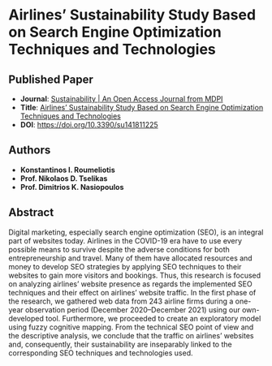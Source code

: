 # Airlines’ Sustainability Study Based on Search Engine Optimization Techniques and Technologies 

## Published Paper
* **Journal**: [Sustainability | An Open Access Journal from MDPI](https://www.mdpi.com/journal/sustainability)
* **Title**: [Airlines’ Sustainability Study Based on Search Engine Optimization Techniques and Technologies ](https://www.mdpi.com/2071-1050/14/18/11225)
* **DOI**: https://doi.org/10.3390/su141811225

## Authors
* **Konstantinos I. Roumeliotis**
* **Prof. Nikolaos D. Tselikas**
* **Prof. Dimitrios K. Nasiopoulos**

## Abstract
 Digital marketing, especially search engine optimization (SEO), is an integral part of websites today. Airlines in the COVID-19 era have to use every possible means to survive despite the adverse conditions for both entrepreneurship and travel. Many of them have allocated resources and money to develop SEO strategies by applying SEO techniques to their websites to gain more visitors and bookings. Thus, this research is focused on analyzing airlines’ website presence as regards the implemented SEO techniques and their effect on airlines’ website traffic. In the first phase of the research, we gathered web data from 243 airline firms during a one-year observation period (December 2020–December 2021) using our own-developed tool. Furthermore, we proceeded to create an exploratory model using fuzzy cognitive mapping. From the technical SEO point of view and the descriptive analysis, we conclude that the traffic on airlines’ websites and, consequently, their sustainability are inseparably linked to the corresponding SEO techniques and technologies used.
